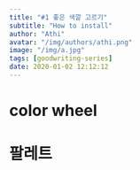 ```yaml
---
title: "#1 좋은 색깔 고르기"
subtitle: "How to install"
author: "Athi"
avatar: "/img/authors/athi.png"
image: "/img/a.jpg"
tags: [goodwriting-series]
date: 2020-01-02 12:12:12
---
```


# color wheel

# 팔레트
